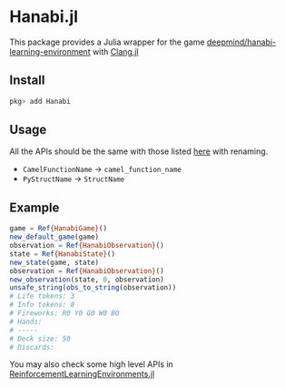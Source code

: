 # Hanabi.jl

This package provides a Julia wrapper for the game [deepmind/hanabi-learning-environment](https://github.com/deepmind/hanabi-learning-environment) with [Clang.jl](https://github.com/JuliaInterop/Clang.jl)

## Install

```julia
pkg> add Hanabi
```

## Usage

All the APIs should be the same with those listed [here](https://github.com/findmyway/hanabi-learning-environment/blob/master/pyhanabi.h) with renaming.

- `CamelFunctionName` -> `camel_function_name`
- `PyStructName` -> `StructName`

## Example

```julia
game = Ref{HanabiGame}()
new_default_game(game)
observation = Ref{HanabiObservation}()
state = Ref{HanabiState}()
new_state(game, state)
observation = Ref{HanabiObservation}()
new_observation(state, 0, observation)
unsafe_string(obs_to_string(observation))
# Life tokens: 3
# Info tokens: 8
# Fireworks: R0 Y0 G0 W0 B0
# Hands:
# -----
# Deck size: 50
# Discards:
```

You may also check some high level APIs in [ReinforcementLearningEnvironments.jl](https://github.com/JuliaReinforcementLearning/ReinforcementLearningEnvironments.jl)
